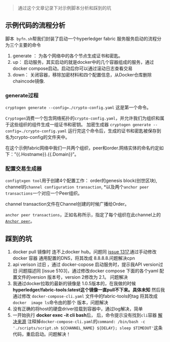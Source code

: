 > 通过这个文章记录下对示例脚本分析和踩到的坑

## 示例代码的流程分析
脚本` byfn.sh`帮我们封装了启动一个hyperledger fabric 服务服务启动的流程分为三个主要的命令
1. generate ： 为各个网络中的各个节点生成证书和密匙。
2. up： 启动服务，其实启动的就是docker中的几个容器组成的服务，通过docker compose启动。启动后你可以通过滚动日志查看交易
3. down：  关闭容器，移除加密材料和四个配置信息，从Docker仓库删除chaincode镜像.
### generate过程

`cryptogen generate --config=./crypto-config.yaml` 这是第一个命令。

`Cryptogen`消费一个包含网络拓扑的`crypto-config.yaml`，并允许我们为组织和属于这些组织的组件生成一组证书和密钥。 加密生成器 `cryptogen generate --config=./crypto-config.yaml`  运行完这个命令后，生成的证书和密匙被保存到名为crypto-config的文件夹中。

在这个示例fabric网络中我们一共两个组织，peer和order.网络实体的命名约定如下：”{{.Hostname}}.{{.Domain}}”。







### 配置交易生成器

`configtxgen tool`用于创建4个配置工作： order的genesis block(创世区块), channel的`channel configuration transaction`, *以及两个`anchor peer transactions`一个对应一个Peer组织。

channel transaction文件在Channel创建的时候广播给Order。

`anchor peer transactions`，正如名称所示，指定了每个组织在此channel上的[`Anchor peer`](http://hyperledger-fabric.readthedocs.io/en/latest/glossary.html#anchor-peer)。




## 踩到的坑
1. docker pull 镜像时 连不上docker hub。问题同 [issue 1317](https://github.com/docker/for-mac/issues/1317),通过手动修改docker 容器 通用配置的DNS，将其改成 8.8.8.8.问题解决cpn
2. api verison 过旧 ，通过 docker-copose 启动服务时，提示我API version过旧 问题描述同 [issue 5103]，通过修改docker compose 下面的各个yaml 配置文件的version 版本号，version 2修改为 2.1。 问题解决
3. 我通过docker拉取的最新的镜像是 1.0.5版本的，在我做的时候 **hyperledger/fabric-tools:latest这个镜像一直pull不下来。具体未知** 然后我通过修改 `docker-compose-cli.yaml` 文件中的fabric-tools的tag 将其改成`docker 
   image ls`命令由的那个 版本，问题解决
4. 没有正确的将host的硬盘driver挂载到容器中，通过log解决，简单
5. 一开始执行 **docker  exec -it cli bash**后， 后，命令提示没有找到`cli`容器 [解决来源](https://stackoverflow.com/questions/43955722/cli-container-not-running-hyperledger-1-0-not-able-to-start-no-tls-network) 注释掉`docker-compose-cli.yaml`的`command: /bin/bash -c './scripts/script.sh ${CHANNEL_NAME} ${DELAY}; sleep $TIMEOUT'`这条代码，重启启动。问题解决！
